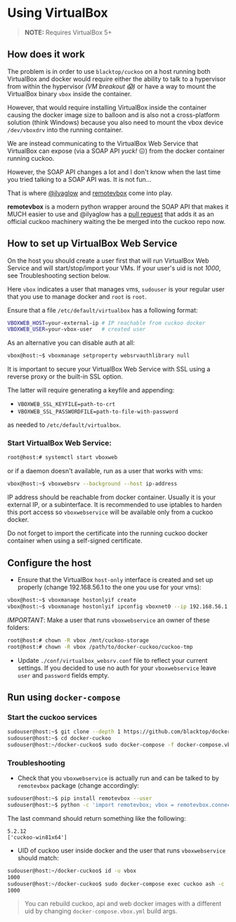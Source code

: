 # Using VirtualBox

> **NOTE:** Requires VirtualBox 5+

## How does it work

The problem is in order to use `blacktop/cuckoo` on a host running both VirtualBox and docker would require either the ability to talk to a hypervisor from within the hypervisor *(VM breakout :scream:)* or have a way to mount the VirtualBox binary `vbox` inside the container.

However, that would require installing VirtualBox inside the container causing the docker image size to balloon and is also not a cross-platform solution (think Windows) because you also need to mount the vbox device `/dev/vboxdrv` into the running container.

We are instead communicating to the VirtualBox Web Service that VirtualBox can expose (via a SOAP API *yuck!* :confounded:) from the docker container running cuckoo.

However, the SOAP API changes a lot and I don't know when the last time you tried talking to a SOAP API was.  It is not fun...

That is where [@ilyaglow](https://github.com/ilyaglow) and [remotevbox](https://github.com/ilyaglow/remote-virtualbox) come into play.

**remotevbox** is a modern python wrapper around the SOAP API that makes it MUCH easier to use and @ilyaglow has a [pull request](https://github.com/cuckoosandbox/cuckoo/pull/1998) that adds it as an official cuckoo machinery waiting the be merged into the cuckoo repo now.

## How to set up VirtualBox Web Service

On the host you should create a user first that will run VirtualBox Web Service and will start/stop/import your VMs. If your user's uid is not *1000*, see Troubleshooting section below.

Here `vbox` indicates a user that manages vms, `sudouser` is your regular user that you use to manage docker and `root` is `root`.

Ensure that a file `/etc/default/virtualbox` has a following format:

```bash
VBOXWEB_HOST=your-external-ip # IP reachable from cuckoo docker
VBOXWEB_USER=your-vbox-user   # created user
```

As an alternative you can disable auth at all:
```bash
vbox@host:~$ vboxmanage setproperty websrvauthlibrary null
```

It is important to secure your VirtualBox Web Service with SSL using a reverse proxy or the built-in SSL option.

The latter will require generating a keyfile and appending:

- `VBOXWEB_SSL_KEYFILE=path-to-crt`
- `VBOXWEB_SSL_PASSWORDFILE=path-to-file-with-password`

as needed to `/etc/default/virtualbox`.

### Start VirtualBox Web Service:

```bash
root@host:# systemctl start vboxweb
```

or if a daemon doesn't available, run as a user that works with vms:
```bash
vbox@host:~$ vboxwebsrv --background --host ip-address
```

IP address should be reachable from docker container. Usually it is your external IP, or a subinterface. It is recommended to use iptables to harden this port access so `vboxwebservice` will be available only from a cuckoo docker.

Do not forget to import the certificate into the running cuckoo docker container when using a self-signed certificate.

## Configure the host

- Ensure that the VirtualBox `host-only` interface is created and set up properly (change 192.168.56.1 to the one you use for your vms):

```bash
vbox@host:~$ vboxmanage hostonlyif create
vbox@host:~$ vboxmanage hostonlyif ipconfig vboxnet0 --ip 192.168.56.1
```

*IMPORTANT*: Make a user that runs `vboxwebservice` an owner of these folders:

```bash
root@host:# chown -R vbox /mnt/cuckoo-storage
root@host:# chown -R vbox /path/to/docker-cuckoo/cuckoo-tmp
```

- Update `./conf/virtualbox_websrv.conf` file to reflect your current settings. If you decided to use no auth for your `vboxwebservice` leave `user` and `password` fields empty.

## Run using `docker-compose`

### Start the cuckoo services

```bash
sudouser@host:~$ git clone --depth 1 https://github.com/blacktop/docker-cuckoo.git
sudouser@host:~$ cd docker-cuckoo
sudouser@host:~/docker-cuckoo$ sudo docker-compose -f docker-compose.vbox.yml up -d
```

### Troubleshooting

- Check that you `vboxwebservice` is actually run and can be talked to by `remotevbox` package (change <external ip> accordingly:

```bash
sudouser@host:~$ pip install remotevbox --user
sudouser@host:~$ python -c 'import remotevbox; vbox = remotevbox.connect("http://<external-ip>:18083", "", ""); print(vbox.get_version()); print(vbox.list_machines()); vbox.disconnect()'
```

The last command should return something like the following:
```
5.2.12
['cuckoo-win81x64']
```

- UID of cuckoo user inside docker and the user that runs `vboxwebservice` should match:

```bash
sudouser@host:~/docker-cuckoo$ id -u vbox
1000
sudouser@host:~/docker-cuckoo$ sudo docker-compose exec cuckoo ash -c 'id -u cuckoo'
1000
```

> You can rebuild cuckoo, api and web docker images with a different uid by changing `docker-compose.vbox.yml` build args.
